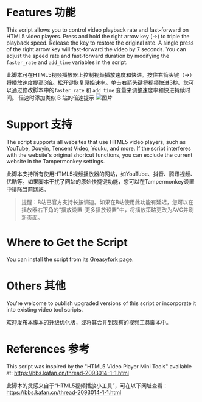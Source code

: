 # Features 功能

This script allows you to control video playback rate and fast-forward on HTML5 video players. Press and hold the right arrow key (→) to triple the playback speed. Release the key to restore the original rate. A single press of the right arrow key will fast-forward the video by 7 seconds. You can adjust the speed rate and fast-forward duration by modifying the `faster_rate` and `add_time` variables in the script.

此脚本可在HTML5视频播放器上控制视频播放速度和快进。按住右箭头键（→）将播放速度提高3倍。松开键恢复原始速率。单击右箭头键将视频快进3秒。您可以通过修改脚本中的`faster_rate` 和 `add_time` 变量来调整速度率和快进持续时间。
倍速时添加类似 B 站的倍速提示
![图片](https://github.com/DEAN-Cherry/Bilibili-Right-Arrow/assets/76607677/a731c480-a220-42ea-a954-d6fddc94bd7b)


# Support 支持

The script supports all websites that use HTML5 video players, such as YouTube, Douyin, Tencent Video, Youku, and more. If the script interferes with the website's original shortcut functions, you can exclude the current website in the Tampermonkey settings.

此脚本支持所有使用HTML5视频播放器的网站，如YouTube、抖音、腾讯视频、优酷等。如果脚本干扰了网站的原始快捷键功能，您可以在Tampermonkey设置中排除当前网站。

> 提醒：B站已官方支持长按调速。如果在B站使用此功能有延迟，您可以在播放器右下角的“播放设置-更多播放设置”中，将播放策略更改为AVC并刷新页面。

# Where to Get the Script

You can install the script from its [Greasyfork page](https://greasyfork.org/zh-CN/scripts/396467-%E9%BB%84%E9%87%91%E5%8F%B3%E9%94%AE).
# Others 其他

You're welcome to publish upgraded versions of this script or incorporate it into existing video tool scripts. 

欢迎发布本脚本的升级优化版，或将其合并到现有的视频工具脚本中。

# References 参考

This script was inspired by the "HTML5 Video Player Mini Tools" available at: https://bbs.kafan.cn/thread-2093014-1-1.html

此脚本的灵感来自于“HTML5视频播放小工具”，可在以下网址查看：https://bbs.kafan.cn/thread-2093014-1-1.html
